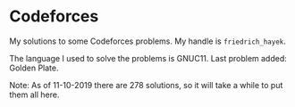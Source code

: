 # Codeforces
My solutions to some Codeforces problems. My handle is `friedrich_hayek`.

The language I used to solve the problems is GNUC11. Last problem added: Golden Plate.

Note: As of 11-10-2019 there are 278 solutions, so it will take a while to put them all here.
